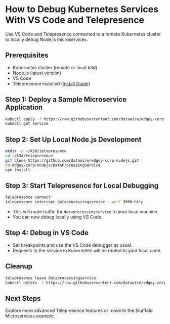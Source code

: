 # How to Debug Kubernetes Services With VS Code and Telepresence

Use VS Code and Telepresence connected to a remote Kubernetes cluster to locally debug Node.js microservices.

## Prerequisites
- Kubernetes cluster (remote or local k3d)
- Node.js (latest version)
- VS Code
- Telepresence installed ([Install Guide](https://www.telepresence.io/docs/latest/install/))

## Step 1: Deploy a Sample Microservice Application
```bash
kubectl apply -f https://raw.githubusercontent.com/datawire/edgey-corp-nodejs/main/k8s-config/edgey-corp-web-app-no-mapping.yaml
kubectl get service
```

## Step 2: Set Up Local Node.js Development
```bash
mkdir -p ~/k3d/telepresence
cd ~/k3d/telepresence
git clone https://github.com/datawire/edgey-corp-nodejs.git
cd edgey-corp-nodejs/DataProcessingService
npm install
```

## Step 3: Start Telepresence for Local Debugging
```bash
telepresence connect
telepresence intercept dataprocessingservice --port 3000:http
```

- This will route traffic for `dataprocessingservice` to your local machine.
- You can now debug locally using VS Code.

## Step 4: Debug in VS Code
- Set breakpoints and use the VS Code debugger as usual.
- Requests to the service in Kubernetes will be routed to your local code.

## Cleanup
```bash
telepresence leave dataprocessingservice
kubectl delete -f https://raw.githubusercontent.com/datawire/edgey-corp-nodejs/main/k8s-config/edgey-corp-web-app-no-mapping.yaml
```

## Next Steps
Explore more advanced Telepresence features or move to the Skaffold Microservices example.





